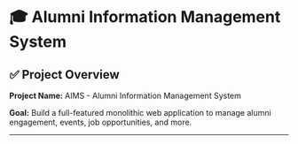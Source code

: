 # 🎓 Alumni Information Management System

## ✅ Project Overview

**Project Name:** AIMS - Alumni Information Management System

**Goal:** Build a full-featured monolithic web application to manage alumni engagement, events, job opportunities, and more.

---

